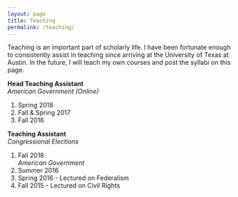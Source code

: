 ```yaml
---
layout: page
title: Teaching
permalink: /teaching/
---
```

Teaching is an important part of scholarly life. I have been fortunate enough to consistently assist in teaching since arriving at the University of Texas at Austin. In the future, I will teach my own courses and post the syllabi on this page.

**Head Teaching Assistant** <br>
*American Government (Online)*<br>
1. Spring 2018 <br>
2. Fall & Spring 2017 <br>
3. Fall 2016 <br>

**Teaching Assistant** <br>
*Congressional Elections*<br>
1. Fall 2018 <br>
*American Government*<br>
1. Summer 2016 <br>
2. Spring 2016 - Lectured on Federalism <br>
3. Fall 2015 - Lectured on Civil Rights <br>
